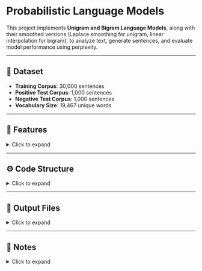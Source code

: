 # Probabilistic Language Models

This project implements **Unigram and Bigram Language Models**, along with their smoothed versions (Laplace smoothing for unigram, linear interpolation for bigram), to analyze text, generate sentences, and evaluate model performance using perplexity.

---

## 📂 Dataset

- **Training Corpus**: 30,000 sentences  
- **Positive Test Corpus**: 1,000 sentences  
- **Negative Test Corpus**: 1,000 sentences  
- **Vocabulary Size**: 19,467 unique words  

---

## 📝 Features

<details>
<summary>Click to expand</summary>

### 1. Data Preprocessing
- Rare words (frequency < 2) replaced with `UNK`.
- Added `<s>` (start) and `</s>` (end) tokens to all sentences.
- Test data preprocessing ensures unknown words are replaced with `UNK`.

### 2. Language Models Implemented

1) **Unigram Probability**  
P(w) = count(w) / N
- N = total number of words in corpus

2) **Smoothed Unigram (Laplace Smoothing)**  
P(w) = (count(w) + 1) / (N + V)
- V = vocabulary size  
- Ensures unseen words get non-zero probability

3) **Bigram Probability**  
P(w_i | w_{i-1}) = count(w_{i-1}, w_i) / count(w_{i-1})

4) **Smoothed Bigram (Linear Interpolation)**  
P(w_i | w_{i-1}) = λ1 * P_bigram(w_i | w_{i-1}) + λ2 * P_unigram(w_i)
- λ1 + λ2 = 1, typically λ1 = λ2 = 0.5  
- Smooths bigram probabilities using unigram fallback

### 3. Sentence Generation
- Generates sentences based on model probabilities.
- Saves generated sentences with their probabilities to files.

### 4. Perplexity Calculation
PP(W) = exp( - (1/N) * sum_{i=1}^N log P(w_i | w_{i-1}) )
- Evaluates model performance on positive and negative test corpora  
- Lower perplexity → better predictive performance

</details>

---

## ⚙️ Code Structure

<details>
<summary>Click to expand</summary>

### Data Handling
- `readFileToCorpus(f)` → Reads file into a tokenized list of sentences.  
- `preprocess(corpus)` → Replaces rare words, adds `<s>` and `</s>` tokens.  
- `preprocessTest(vocab, corpus)` → Ensures test corpus words match training vocabulary.

### Language Models
- **Parent Class**: `LanguageModel`  
- **Unigram**: `UnigramModel`  
- **Smoothed Unigram**: `SmoothedUnigramModel`  
- **Bigram**: `BigramModel`  
- **Smoothed Bigram**: `SmoothedBigramModelKN`  

### Distributions
- `UnigramDist` → Maintains word counts, probabilities, Laplace smoothing, and sampling.  
- `BigramDist` → Maintains bigram counts, conditional probabilities, and sampling.

### Main Routine
1. Load training and test corpora.  
2. Preprocess corpora and generate vocabulary.  
3. Train all four language models.  
4. Generate 20 sentences per model and save to files.  
5. Compute perplexity for positive and negative test corpora.

</details>

---

## 📄 Output Files

<details>
<summary>Click to expand</summary>

- `unigram.txt` → Sentences generated by Unigram Model  
- `unigram_smoothed.txt` → Sentences generated by Smoothed Unigram Model  
- `bigram.txt` → Sentences generated by Bigram Model  
- `bigram_smoothed.txt` → Sentences generated by Smoothed Bigram Model  

</details>

---

## 🔗 Notes

<details>
<summary>Click to expand</summary>

- Formulas are implemented correctly in the respective model classes:
  - **Laplace smoothing** for unigrams  
  - **Linear interpolation** for bigrams  
- Perplexity computation ensures probabilities are never zero for smoothed models.  
- Generated sentences provide a qualitative check of model behavior.

</details>
